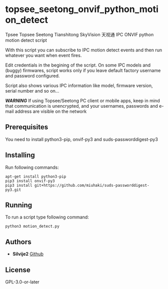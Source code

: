 # topsee_seetong_onvif_python_motion_detect

Tpsee Topsee Seetong Tianshitong SkyVision 天视通 IPC ONVIF python motion detect script

With this script you can subscribe to IPC motion detect events and then run whatever you want when event fires.

Edit credentials in the begining of the script. On some IPC models and (buggy) firmwares, script works only if you leave default factory username and password configured.

Script also shows various IPC information like model, firmware version, serial number and so on...

***WARNING*** If using Topsee/Seetong PC client or mobile apps, keep in mind that communication is unencrypted, and your usernames, passwords and e-mail address are visible on the network


## Prerequisites

You need to install python3-pip, onvif-py3 and suds-passworddigest-py3

## Installing

Run following commands:

```
apt-get install python3-pip
pip3 install onvif-py3
pip3 install git+https://github.com/miuhaki/suds-passworddigest-py3.git
```

## Running

To run a script type following command:

```
python3 motion_detect.py
```

## Authors

* **Silvije2** [Github](https://github.com/silvije2/)

## License

GPL-3.0-or-later

